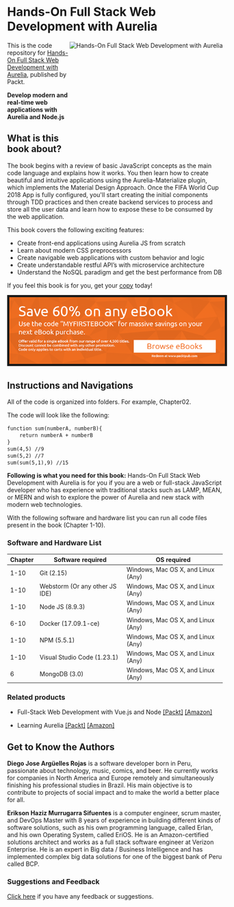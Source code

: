 # Hands-On Full Stack Web Development with Aurelia

<a href="https://www.packtpub.com/web-development/hands-full-stack-web-development-aurelia?utm_source=github&utm_medium=repository&utm_campaign=9781788833202"><img src="https://dz13w8afd47il.cloudfront.net/sites/default/files/imagecache/ppv4_main_book_cover/B09593_MockupCover.png" alt="Hands-On Full Stack Web Development with Aurelia" height="256px" align="right"></a>

This is the code repository for [Hands-On Full Stack Web Development with Aurelia](https://www.packtpub.com/web-development/hands-full-stack-web-development-aurelia?utm_source=github&utm_medium=repository&utm_campaign=9781788833202), published by Packt.

**Develop modern and real-time web applications with Aurelia and Node.js**

## What is this book about?

The book begins with a review of basic JavaScript concepts as the main code language and explains how it works. You then learn how to create beautiful and intuitive applications using the Aurelia-Materialize plugin, which implements the Material Design Approach. Once the FIFA World Cup 2018 App is fully configured, you'll start creating the initial components through TDD practices and then create backend services to process and store all the user data and learn how to expose these to be consumed by the web application.

This book covers the following exciting features: 
* Create front-end applications using Aurelia JS from scratch
* Learn about modern CSS preprocessors
* Create navigable web applications with custom behavior and logic
* Create understandable restful API’s with microservice architecture
* Understand the NoSQL paradigm and get the best performance from DB

If you feel this book is for you, get your [copy](https://www.amazon.com/dp/1788833201) today!

<a href="https://www.packtpub.com/?utm_source=github&utm_medium=banner&utm_campaign=GitHubBanner"><img src="https://raw.githubusercontent.com/PacktPublishing/GitHub/master/GitHub.png" 
alt="https://www.packtpub.com/" border="5" /></a>


## Instructions and Navigations
All of the code is organized into folders. For example, Chapter02.

The code will look like the following:
```
function sum(numberA, numberB){
    return numberA + numberB
}
sum(4,5) //9
sum(5,2) //7
sum(sum(5,1),9) //15
```

**Following is what you need for this book:**
Hands-On Full Stack Web Development with Aurelia is for you if you are a web or full-stack JavaScript developer who has experience with traditional stacks such as LAMP, MEAN, or MERN and wish to explore the power of Aurelia and new stack with modern web technologies.

With the following software and hardware list you can run all code files present in the book (Chapter 1-10).

### Software and Hardware List

| Chapter    | Software required                         |     OS required                    |
| --------   | ------------------------------------------|------------------------------------|
| 1-10       | Git (2.15)                                | Windows, Mac OS X, and Linux (Any) |
| 1-10       | Webstorm (Or any other JS IDE)            | Windows, Mac OS X, and Linux (Any) |
| 1-10       | Node JS (8.9.3)                           | Windows, Mac OS X, and Linux (Any) |
| 6-10       | Docker (17.09.1-ce)                       | Windows, Mac OS X, and Linux (Any) |
| 1-10       | NPM (5.5.1)                               | Windows, Mac OS X, and Linux (Any) |
| 1-10       | Visual Studio Code (1.23.1)               | Windows, Mac OS X, and Linux (Any) |
| 6          | MongoDB (3.0)                             | Windows, Mac OS X, and Linux (Any) |



### Related products
* Full-Stack Web Development with Vue.js and Node [[Packt]](https://www.packtpub.com/web-development/full-stack-web-development-vuejs-and-node?utm_source=github&utm_medium=repository&utm_campaign=9781788831147) [[Amazon]](https://www.amazon.com/dp/1788831144)

* Learning Aurelia [[Packt]](https://www.packtpub.com/web-development/learning-aurelia?utm_source=github&utm_medium=repository&utm_campaign=9781785889677) [[Amazon]](https://www.amazon.com/dp/1785889672)

## Get to Know the Authors
**Diego Jose Argüelles Rojas** is a software developer born in Peru, passionate about technology, music, comics, and beer. He currently works for companies in North America and Europe remotely and simultaneously finishing his professional studies in Brazil. His main objective is to contribute to projects of social impact and to make the world a better place for all.

**Erikson Haziz Murrugarra Sifuentes** is a computer engineer, scrum master, and DevOps Master with 8 years of experience in building different kinds of software solutions, such as his own programming language, called Erlan, and his own Operating System, called EriOS. He is an Amazon-certified solutions architect and works as a full stack software engineer at Verizon Enterprise. He is an expert in Big data / Business Intelligence and has implemented complex big data solutions for one of the biggest bank of Peru called BCP.


### Suggestions and Feedback
[Click here](https://docs.google.com/forms/d/e/1FAIpQLSdy7dATC6QmEL81FIUuymZ0Wy9vH1jHkvpY57OiMeKGqib_Ow/viewform) if you have any feedback or suggestions.
